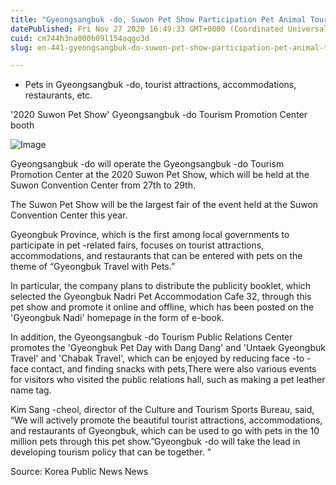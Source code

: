 ```yaml
---
title: "Gyeongsangbuk -do, Suwon Pet Show Participation Pet Animal Tourism Promotion Center"
datePublished: Fri Nov 27 2020 16:49:33 GMT+0000 (Coordinated Universal Time)
cuid: cm744h3na000h09l154aqgo3d
slug: en-441-gyeongsangbuk-do-suwon-pet-show-participation-pet-animal-tourism-promotion-center

---
```



- Pets in Gyeongsangbuk -do, tourist attractions, accommodations, restaurants, etc.

'2020 Suwon Pet Show' Gyeongsangbuk -do Tourism Promotion Center booth

![Image](https://cdn.hashnode.com/res/hashnode/image/upload/v1739498465742/56fd689f-24f9-4b4a-8535-522f2c5525cc.jpeg)

Gyeongsangbuk -do will operate the Gyeongsangbuk -do Tourism Promotion Center at the 2020 Suwon Pet Show, which will be held at the Suwon Convention Center from 27th to 29th.

The Suwon Pet Show will be the largest fair of the event held at the Suwon Convention Center this year.

Gyeongbuk Province, which is the first among local governments to participate in pet -related fairs, focuses on tourist attractions, accommodations, and restaurants that can be entered with pets on the theme of “Gyeongbuk Travel with Pets.”

In particular, the company plans to distribute the publicity booklet, which selected the Gyeongbuk Nadri Pet Accommodation Cafe 32, through this pet show and promote it online and offline, which has been posted on the 'Gyeongbuk Nadi' homepage in the form of e-book.

In addition, the Gyeongsangbuk -do Tourism Public Relations Center promotes the 'Gyeongbuk Pet Day with Dang Dang' and 'Untaek Gyeongbuk Travel' and 'Chabak Travel', which can be enjoyed by reducing face -to -face contact, and finding snacks with pets,There were also various events for visitors who visited the public relations hall, such as making a pet leather name tag.

Kim Sang -cheol, director of the Culture and Tourism Sports Bureau, said, “We will actively promote the beautiful tourist attractions, accommodations, and restaurants of Gyeongbuk, which can be used to go with pets in the 10 million pets through this pet show.”Gyeongbuk -do will take the lead in developing tourism policy that can be together. ”

Source: Korea Public News News